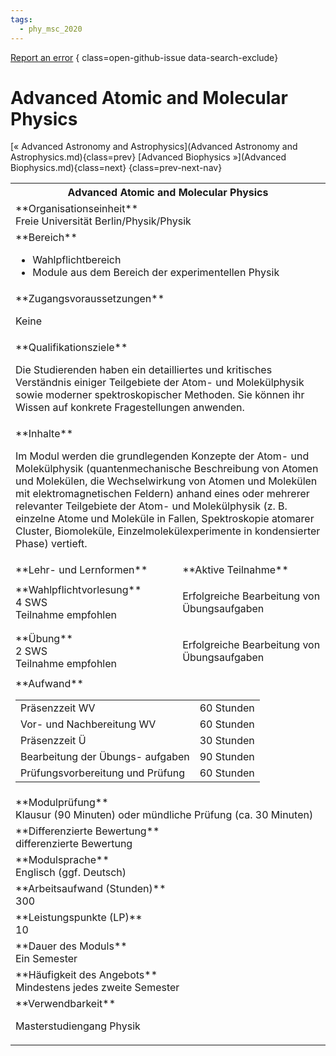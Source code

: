 ```yaml
---
tags:
  - phy_msc_2020
---
```

[Report an error](https://github.com/SGSSGene/FUB-SUP/issues/new?title=Error%20in%20%22Advanced%20Atomic%20and%20Molecular%20Physics%22&body=There%20seems%20to%20be%20an%20error%20in%20module%20%22Advanced%20Atomic%20and%20Molecular%20Physics%22%2E%0A%0A%3CDescribe%20here%20a%20slightly%20more%20detailed%20description%20of%20what%20is%20wrong%3E&labels=bug)
{ class=open-github-issue data-search-exclude}

# Advanced Atomic and Molecular Physics

[« Advanced Astronomy and Astrophysics](Advanced Astronomy and Astrophysics.md){class=prev}
[Advanced Biophysics »](Advanced Biophysics.md){class=next}
{class=prev-next-nav}

<table markdown id="moduledesc">
<tr markdown class="moduledesc_head"><th colspan="2">Advanced Atomic and Molecular Physics </th></tr>
<tr markdown><td colspan="2">**Organisationseinheit**   <br>Freie Universität Berlin/Physik/Physik</td></tr>

<tr markdown><td colspan="2">**Bereich**<br>


- Wahlpflichtbereich
- Module aus dem Bereich der experimentellen Physik

</td></tr>

<tr markdown><td colspan="2">**Zugangsvoraussetzungen** <br>

Keine


</td></tr>
<tr markdown><td colspan="2">**Qualifikationsziele**    <br>

Die Studierenden haben ein detailliertes und kritisches Verständnis einiger
Teilgebiete der Atom- und Molekülphysik sowie moderner spektroskopischer
Methoden. Sie können ihr Wissen auf konkrete Fragestellungen anwenden.


</td></tr>
<tr markdown><td colspan="2">**Inhalte**                <br>

Im Modul werden die grundlegenden Konzepte der Atom- und Molekülphysik
(quantenmechanische Beschreibung von Atomen und Molekülen, die
Wechselwirkung von Atomen und Molekülen mit elektromagnetischen Feldern)
anhand eines oder mehrerer relevanter Teilgebiete der Atom- und
Molekülphysik (z. B. einzelne Atome und Moleküle in Fallen, Spektroskopie
atomarer Cluster, Biomoleküle, Einzelmolekülexperimente in kondensierter
Phase) vertieft.


</td></tr>

<tr markdown><td>**Lehr- und Lernformen**</td><td>**Aktive Teilnahme**</td></tr>
<tr markdown><td> **Wahlpflichtvorlesung** <br>4 SWS <br> Teilnahme empfohlen</td><td>

Erfolgreiche Bearbeitung von Übungsaufgaben
</td></tr>
<tr markdown><td> **Übung** <br>2 SWS <br> Teilnahme empfohlen</td><td>

Erfolgreiche Bearbeitung von Übungsaufgaben
</td></tr>
<tr markdown><td colspan="2">**Aufwand**                <br>
<table class="aufwand_table">
<tr><td>Präsenzzeit WV</td><td>60 Stunden</td></tr>
<tr><td>Vor- und Nachbereitung WV</td><td>60 Stunden</td></tr>
<tr><td>Präsenzzeit Ü</td><td>30 Stunden</td></tr>
<tr><td>Bearbeitung der Übungs- aufgaben</td><td>90 Stunden</td></tr>
<tr><td>Prüfungsvorbereitung und Prüfung</td><td>60 Stunden</td></tr>
</table>

</td></tr>
<tr markdown><td colspan="2">**Modulprüfung**             <br>Klausur (90 Minuten) oder mündliche Prüfung (ca. 30 Minuten)


</td></tr>
<tr markdown><td colspan="2">**Differenzierte Bewertung** <br>differenzierte Bewertung

</td></tr>
<tr markdown><td colspan="2">**Modulsprache**             <br>Englisch (ggf. Deutsch)</td></tr>
<tr markdown><td colspan="2">**Arbeitsaufwand (Stunden)** <br>300</td></tr>
<tr markdown><td colspan="2">**Leistungspunkte (LP)**     <br>10</td></tr>
<tr markdown><td colspan="2">**Dauer des Moduls**         <br>Ein Semester</td></tr>
<tr markdown><td colspan="2">**Häufigkeit des Angebots**  <br>Mindestens jedes zweite Semester</td></tr>
<tr markdown><td colspan="2">**Verwendbarkeit**           <br>

Masterstudiengang Physik


</td></tr>


</table>
